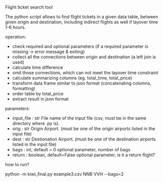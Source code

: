 Flight ticket search tool

The python script allows to find flight tickets in a given data table, between given origin and destination, including indirect flights as well if layover time 1-6 hours.

operation:

- check required and optional parameters (if a required parameter is missing -> error message & exiting)
- collect all the connections between origin and destination (a left join is used)
- calculate time difference
- omit those connections, which can not meet the layover time constraint
- calculate summarizing columns (eg. total_time, total_price)
- transform data frame similar to json format (concatenating columns, formatting)
- order table by total_price
- extract result in json format


parameters:
- input_file : str
    File name of the input file (csv, must be in the same directory where .py is).
- orig : str 
    Origin Airport. (must be one of the origin airports listed in the input file)
- dest : str
    Destionation Airport. (must be one of the destination airports listed in the input file)
- bags : int,  default = 0
    optional parameter, number of bags 
- return : boolean, default=False
    optional parameter, is it a return flight?


how to run?

python -m kiwi_final.py example3.csv NNB VVH --bags=2 
